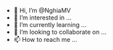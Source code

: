 - 👋 Hi, I’m @NghiaMV
- 👀 I’m interested in ...
- 🌱 I’m currently learning ...
- 💞️ I’m looking to collaborate on ...
- 📫 How to reach me ...

<!---
NghiaMV/NghiaMV is a ✨ special ✨ repository because its `README.md` (this file) appears on your GitHub profile.
You can click the Preview link to take a look at your changes.
--->
